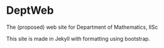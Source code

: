 # DeptWeb
The (proposed) web site for Department of Mathematics, IISc

This site is made in Jekyll with formatting using bootstrap.
